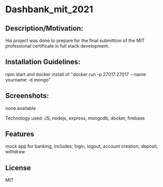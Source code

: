 # Dashbank_mit_2021

## Description/Motivation:

His project was done to prepare for the final submittion of the MIT professional certificate in full stack development.

## Installation Guidelines:

npm start and docker install of "docker run -p 27017:27017 --name yourname -d mongo"

## Screenshots:
none available 

Technology used:
JS, nodejs, express, mongodb, docker, firebase

## Features

mock app for banking, includes; login, logout, account creation, deposit, withdraw

## License

MIT
